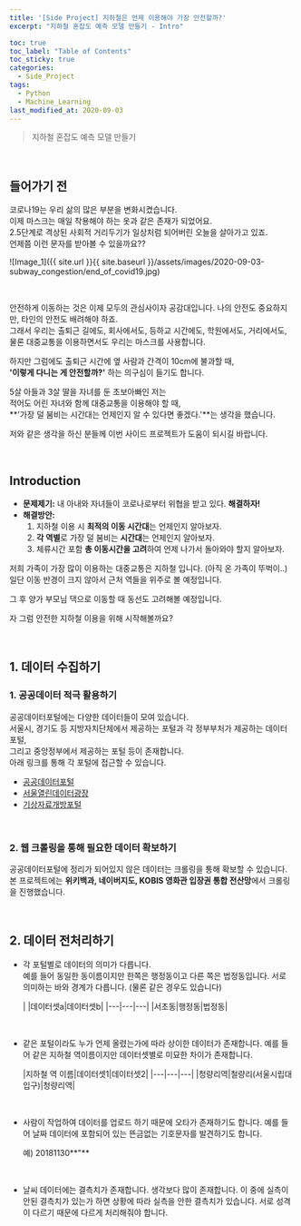 ```yaml
---
title: '[Side Project] 지하철은 언제 이용해야 가장 안전할까?'
excerpt: "지하철 혼잡도 예측 모델 만들기 - Intro"

toc: true
toc_label: "Table of Contents"
toc_sticky: true
categories:
  - Side_Project
tags:
  - Python
  - Machine_Learning
last_modified_at: 2020-09-03
---
```


> 지하철 혼잡도 예측 모델 만들기

<br>

## 들어가기 전

코로나19는 우리 삶의 많은 부분을 변화시켰습니다.  
이제 마스크는 매일 착용해야 하는 옷과 같은 존재가 되었어요.  
2.5단계로 격상된 사회적 거리두기가 일상처럼 되어버린 오늘을 살아가고 있죠.  
언제쯤 이런 문자를 받아볼 수 있을까요??  

![Image_1]({{ site.url }}{{ site.baseurl }}/assets/images/2020-09-03-subway_congestion/end_of_covid19.jpg)

<br>

안전하게 이동하는 것은 이제 모두의 관심사이자 공감대입니다.
나의 안전도 중요하지만, 타인의 안전도 배려해야 하죠.  
그래서 우리는 출퇴근 길에도, 회사에서도, 등하교 시간에도, 학원에서도, 거리에서도,  
물론 대중교통을 이용하면서도 우리는 마스크를 사용합니다.  

하지만 그럼에도 출퇴근 시간에 옆 사람과 간격이 10cm에 불과할 때,  
**'이렇게 다니는 게 안전할까?'** 하는 의구심이 들기도 합니다.  

5살 아들과 3살 딸을 자녀를 둔 초보아빠인 저는  
적어도 어린 자녀와 함께 대중교통을 이용해야 할 때,  
**'가장 덜 붐비는 시간대는 언제인지 알 수 있다면 좋겠다.'**는 생각을 했습니다.  

저와 같은 생각을 하신 분들께 이번 사이드 프로젝트가 도움이 되시길 바랍니다.

<br>

## Introduction

- **문제제기:** 내 아내와 자녀들이 코로나로부터 위협을 받고 있다. **해결하자!**
- **해결방안:**
  1. 지하철 이용 시 **최적의 이동 시간대**는 언제인지 알아보자.
  2. **각 역별**로 가장 덜 붐비는 **시간대**는 언제인지 알아보자.
  3. 체류시간 포함 **총 이동시간을 고려**하여 언제 나가서 돌아와야 할지 알아보자.

저희 가족이 가장 많이 이용하는 대중교통은 지하철 입니다. (아직 온 가족이 뚜벅이..)  
일단 이동 반경이 크지 않아서 근처 역들을 위주로 볼 예정입니다.

그 후 양가 부모님 댁으로 이동할 때 동선도 고려해볼 예정입니다.

자 그럼 안전한 지하철 이용을 위해 시작해볼까요?

<br>

## 1. 데이터 수집하기
### 1. 공공데이터 적극 활용하기

공공데이터포털에는 다양한 데이터들이 모여 있습니다.  
서울시, 경기도 등 지방자치단체에서 제공하는 포털과 각 정부부처가 제공하는 데이터 포털,  
그리고 중앙정부에서 제공하는 포털 등이 존재합니다.  
아래 링크를 통해 각 포털에 접근할 수 있습니다.  

- [공공데이터포털](www.data.go.kr)
- [서울열린데이터광장](data.seoul.go.kr)
- [기상자료개방포털](data.kma.go.kr)

<br>

### 2. 웹 크롤링을 통해 필요한 데이터 확보하기

공공데이터포털에 정리가 되어있지 않은 데이터는 크롤링을 통해 확보할 수 있습니다.  
본 프로젝트에는 **위키백과, 네이버지도, KOBIS 영화관 입장권 통합 전산망**에서 크롤링을 진행했습니다.

<br>

## 2. 데이터 전처리하기

- 각 포털별로 데이터의 의미가 다릅니다.  
예를 들어 동일한 동이름이지만 한쪽은 행정동이고 다른 쪽은 법정동입니다.
서로 의미하는 바와 경계가 다릅니다. (물론 같은 경우도 있습니다)  

  | |데이터셋a|데이터셋b|
|---|---|---|
|서초동|행정동|법정동|  

<br>

- 같은 포털이라도 누가 언제 올렸는가에 따라 상이한 데이터가 존재합니다.
예를 들어 같은 지하철 역이름이지만 데이터셋별로 미묘한 차이가 존재합니다.

  |지하철 역 이름|데이터셋1|데이터셋2|
|---|---|---|
|청량리역|철량리(서울시립대입구)|청량리역|

<br>

- 사람이 작업하여 데이터를 업로드 하기 때문에 오타가 존재하기도 합니다.
예를 들어 날짜 데이터에 포함되어 있는 뜬금없는 기호문자를 발견하기도 합니다.

  예) 20181130**"**

<br>

- 날씨 데이터에는 결측치가 존재합니다. 생각보다 많이 존재합니다.
이 중에 실측이 안된 결측치가 있는가 하면 상황에 따라 실측을 안한 결측치가 있습니다.
서로 성격이 다르기 때문에 다르게 처리해줘야 합니다.

